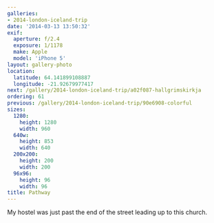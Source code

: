```yaml
---
galleries:
- 2014-london-iceland-trip
date: '2014-03-13 13:50:32'
exif:
  aperture: f/2.4
  exposure: 1/1178
  make: Apple
  model: 'iPhone 5'
layout: gallery-photo
location:
  latitude: 64.141899108887
  longitude: -21.92679977417
next: /gallery/2014-london-iceland-trip/a02f087-hallgrimskirkja
ordering: 61
previous: /gallery/2014-london-iceland-trip/90e6908-colorful
sizes:
  1280:
    height: 1280
    width: 960
  640w:
    height: 853
    width: 640
  200x200:
    height: 200
    width: 200
  96x96:
    height: 96
    width: 96
title: Pathway
---
```


My hostel was just past the end of the street leading up to this church.
